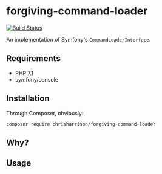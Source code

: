 # forgiving-command-loader

[![Build Status](https://travis-ci.org/chrisharrison/forgiving-command-loader.svg?branch=master)](https://travis-ci.org/chrisharrison/forgiving-command-loader)

An implementation of Symfony's `CommandLoaderInterface`.

## Requirements ##

* PHP 7.1
* symfony/console

## Installation ##

Through Composer, obviously:

```
composer require chrisharrison/forgiving-command-loader
```

## Why? ##

## Usage ##
